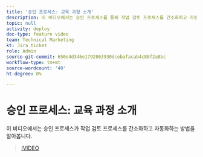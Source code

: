 ```yaml
---
title: '승인 프로세스: 교육 과정 소개'
description: 이 비디오에서는 승인 프로세스를 통해 작업 검토 프로세스를 간소화하고 자동화하는 방법을 살펴봅니다.
topic: null
activity: deploy
doc-type: feature video
team: Technical Marketing
kt: Jira ticket
role: Admin
source-git-commit: 650e4d346e1792863930dcebafacab4c88f2a8bc
workflow-type: tm+mt
source-wordcount: '40'
ht-degree: 0%

---
```


# 승인 프로세스: 교육 과정 소개

이 비디오에서는 승인 프로세스가 작업 검토 프로세스를 간소화하고 자동화하는 방법을 알아봅니다.

>[!VIDEO](https://video.tv.adobe.com/v/335224/?quality=12&learn=on)
